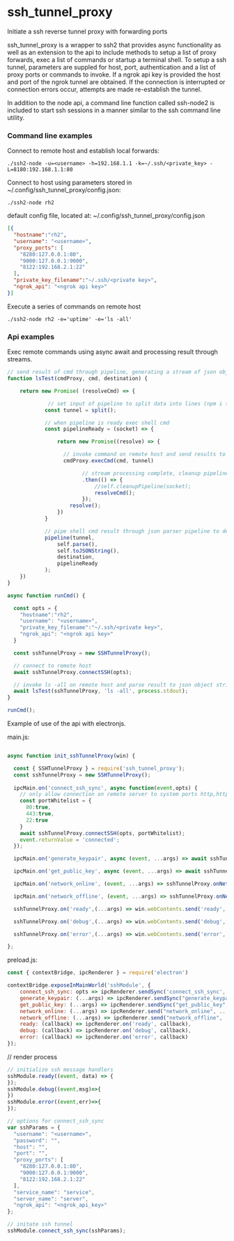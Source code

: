 # ssh_tunnel_proxy
Initiate a ssh reverse tunnel proxy with forwarding ports

ssh_tunnel_proxy is a wrapper to ssh2 that provides async functionality as well as an extension to the api to include methods to setup a list of proxy forwards, exec a list of commands or startup a terminal shell. To setup a ssh tunnel, parameters are suppled for host, port, authentication and a list of proxy ports or commands to invoke. If a ngrok api key is provided the host and port of the ngrok tunnel are obtained. If the connection is interrupted or connection errors occur, attempts are made re-establish the tunnel.

In addition to the node api, a command line function called ssh-node2 is included to start ssh sessions in a manner similar to the ssh command line utility.

### Command line examples

Connect to remote host and establish local forwards:

```
./ssh2-node -u=<username> -h=192.168.1.1 -k=~/.ssh/<private_key> -L=8180:192.168.1.1:80
```

Connect to host using parameters stored in ~/.config/ssh_tunnel_proxy/config.json:

```
./ssh2-node rh2
```

default config file, located at:
~/.config/ssh_tunnel_proxy/config.json
```json
[{
  "hostname":"rh2",
  "username": "<username>",
  "proxy_ports": [
    "8280:127.0.0.1:80",
    "9000:127.0.0.1:9000",
    "8122:192.168.2.1:22"
  ],
  "private_key_filename":"~/.ssh/<private key>",
  "ngrok_api": "<ngrok api key>"
}]
```

Execute a series of commands on remote host
```
./ssh2-node rh2 -e='uptime' -e='ls -all'
```

### Api examples

Exec remote commands using async await and processing result through streams.

```js
// send result of cmd through pipeline, generating a stream of json objects
function lsTest(cmdProxy, cmd, destination) {

    return new Promise( (resolveCmd) => {

             // set input of pipeline to split data into lines (npm i split)
            const tunnel = split();

            // when pipeline is ready exec shell cmd
            const pipelineReady = (socket) => {

                return new Promise((resolve) => {

                  // invoke command on remote host and send results to pipeline
                  cmdProxy.execCmd(cmd, tunnel)

                        // stream processing complete, cleanup pipeline and exit
                        .then(() => {
                            //self.cleanupPipeline(socket);
                            resolveCmd();
                        });
                    resolve();
                })
            }

            // pipe shell cmd result through json parser pipeline to destination
            pipeline(tunnel,
                self.parse(),
                self.toJSONString(),
                destination,
                pipelineReady
            );
    })
}

async function runCmd() {

  const opts = {
    "hostname":"rh2",
    "username": "<username>",
    "private_key_filename":"~/.ssh/<private key>",
    "ngrok_api": "<ngrok api key>"
  }

  const sshTunnelProxy = new SSHTunnelProxy();

  // connect to remote host
  await sshTunnelProxy.connectSSH(opts);

  // invoke ls -all on remote host and parse result to json object string
  await lsTest(sshTunnelProxy, 'ls -all', process.stdout);
}

runCmd();
```

Example of use of the api with electronjs.

main.js:
```js

async function init_sshTunnelProxy(win) {

  const { SSHTunnelProxy } = require('ssh_tunnel_proxy');
  const sshTunnelProxy = new SSHTunnelProxy();
  
  ipcMain.on('connect_ssh_sync', async function(event,opts) {
    // only allow connection on remote server to system ports http,https,ssh and user ports >1023
    const portWhitelist = {
      80:true,
      443:true,
      22:true
    }
    await sshTunnelProxy.connectSSH(opts, portWhitelist);
    event.returnValue = 'connected';
  });

  ipcMain.on('generate_keypair', async (event, ...args) => await sshTunnelProxy.generateAndStoreKeypair(...args));

  ipcMain.on('get_public_key', async (event, ...args) => await sshTunnelProxy.getPublicKey(...args));

  ipcMain.on('network_online', (event, ...args) => sshTunnelProxy.onNetworkOnline(...args));

  ipcMain.on('network_offline', (event, ...args) => sshTunnelProxy.onNetworkOffline(...args));

  sshTunnelProxy.on('ready',(...args) => win.webContents.send('ready',...args));

  sshTunnelProxy.on('debug',(...args) => win.webContents.send('debug',...args));

  sshTunnelProxy.on('error',(...args) => win.webContents.send('error',...args));

};
```

preload.js:
```js
const { contextBridge, ipcRenderer } = require('electron')

contextBridge.exposeInMainWorld('sshModule', {
    connect_ssh_sync: opts => ipcRenderer.sendSync('connect_ssh_sync', opts),
    generate_keypair: (...args) => ipcRenderer.sendSync("generate_keypair", ...args),
    get_public_key: (...args) => ipcRenderer.sendSync("get_public_key", ...args),
    network_online: (...args) => ipcRenderer.send("network_online", ...args),
    network_offline: (...args) => ipcRenderer.send("network_offline", ...args),
    ready: (callback) => ipcRenderer.on('ready', callback),
    debug: (callback) => ipcRenderer.on('debug', callback),
    error: (callback) => ipcRenderer.on('error', callback)
});
```

// render process
```js
// initialize ssh message handlers
sshModule.ready((event, data) => {
});
sshModule.debug((event,msg)=>{
})
sshModule.error((event,err)=>{
});

// options for connect_ssh_sync
var sshParams = {
  "username": "<username>",
  "password": "",
  "host": "",
  "port": "",
  "proxy_ports": [
    "8280:127.0.0.1:80",
    "9000:127.0.0.1:9000",
    "8122:192.168.2.1:22"
  ],
  "service_name": "service",
  "server_name": "server",
  "ngrok_api": "<ngrok_api_key>"
};

// initate ssh tunnel
sshModule.connect_ssh_sync(sshParams);
```